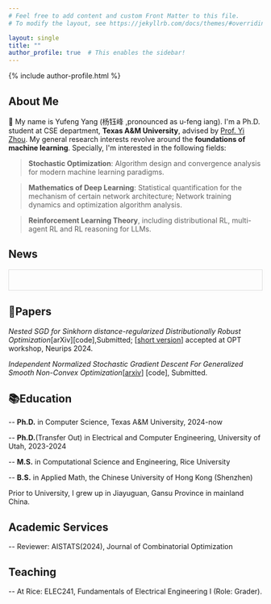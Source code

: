 ```yaml
---
# Feel free to add content and custom Front Matter to this file.
# To modify the layout, see https://jekyllrb.com/docs/themes/#overriding-theme-defaults

layout: single
title: ""
author_profile: true  # This enables the sidebar!
---
```

{% include author-profile.html %}
## About Me
🤗 My name is Yufeng Yang (杨钰峰 ,pronounced as u-feng iang). I'm a Ph.D. student at CSE department, **Texas A&M University**, advised by [Prof. Yi Zhou](https://sites.google.com/site/yizhouhomepage/home). My general research interests revolve around the **foundations of machine learning**.  Specially, I'm interested in the following fields:

> **Stochastic Optimization**: Algorithm design and convergence analysis for modern machine learning paradigms. 

> **Mathematics of Deep Learning**: Statistical quantification for the mechanism of certain network architecture; Network training dynamics and optimization algorithm analysis. 

> **Reinforcement Learning Theory**, including distributional RL, multi-agent RL and RL reasoning for LLMs. 

## News
<div style="height: 20px; overflow-y: auto; border: 1px solid #ddd; padding: 10px;">
</div>

## 📄Papers
*Nested SGD for Sinkhorn distance-regularized Distributionally Robust Optimization*\[arXiv\]\[code\],Submitted; \[[short version](https://openreview.net/pdf?id=qdxx8cqu80)\] accepted at OPT workshop, Neurips 2024.

*Independent Normalized Stochastic Gradient Descent For Generalized Smooth Non-Convex Optimization*\[[arxiv](https://arxiv.org/pdf/2410.14054)\] \[code\], Submitted.

## 📚Education
-- **Ph.D.** in Computer Science, Texas A&M University, 2024-now

-- **Ph.D.**(Transfer Out) in Electrical and Computer Engineering, University of Utah, 2023-2024

-- **M.S.** in Computational Science and Engineering, Rice University

-- **B.S.** in Applied Math, the Chinese University of Hong Kong (Shenzhen)

Prior to University, I grew up in Jiayuguan, Gansu Province in mainland China.

## Academic Services
-- Reviewer: AISTATS(2024), Journal of Combinatorial Optimization

## Teaching
-- At Rice: ELEC241, Fundamentals of Electrical Engineering I (Role: Grader).

<!-- ClustrMaps Tracker -->
<script type="text/javascript" id="clustrmaps" src="//clustrmaps.com/map_v2.js?d=Mn46VZvuelQyX06Ut7_UBUIgSG5O9ztIhNIRwUwdmhU&cl=ffffff&w=a"></script>
